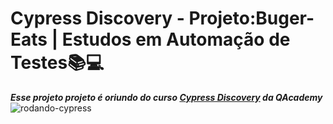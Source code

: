 # Cypress Discovery - Projeto:Buger-Eats | Estudos em Automação de Testes📚💻

***Esse projeto projeto é oriundo do curso [Cypress Discovery](https://br.qacademy.io/cypress-discovery) da QAcademy***
![rodando-cypress](assets/2022-10-09_22-11-53.gif)

